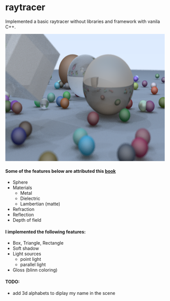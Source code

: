 # raytracer
Implemented a basic raytracer without libraries and framework with vanila C++.
<p align="center">
  <img alt="image sample" src="img/random_scene.png" height="400" />
</p>

#### Some of the features below are attributed this <a alt="reference link" href="https://github.com/RayTracing/raytracing.github.io">book</a>
* Sphere
* Materials
  - Metal
  - Dielectric
  - Lambertian (matte)
* Refraction
* Reflection
* Depth of field

#### I implemented the following features:
* Box, Triangle, Rectangle
* Soft shadow
* Light sources 
  - point light
  - parallel light
* Gloss (blinn coloring)


#### TODO:
- add 3d alphabets to diplay my name in the scene
